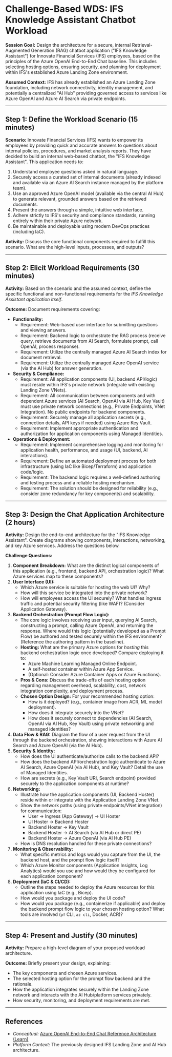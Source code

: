 # Challenge-Based WDS: IFS Knowledge Assistant Chatbot Workload

**Session Goal:** Design the architecture for a secure, internal Retrieval-Augmented Generation (RAG) chatbot application ("IFS Knowledge Assistant") for Innovate Financial Services (IFS) employees, based on the principles of the Azure OpenAI End-to-End Chat baseline. This includes selecting hosting options, ensuring security, and planning for deployment within IFS's established Azure Landing Zone environment.

**Assumed Context:** IFS has already established an Azure Landing Zone foundation, including network connectivity, identity management, and potentially a centralized "AI Hub" providing governed access to services like Azure OpenAI and Azure AI Search via private endpoints.

---

## Step 1: Define the Workload Scenario (15 minutes)

**Scenario:**
Innovate Financial Services (IFS) wants to empower its employees by providing quick and accurate answers to questions about internal policies, procedures, and market analysis reports. They have decided to build an internal web-based chatbot, the "IFS Knowledge Assistant". This application needs to:

1.  Understand employee questions asked in natural language.
2.  Securely access a curated set of internal documents (already indexed and available via an Azure AI Search instance managed by the platform team).
3.  Use an approved Azure OpenAI model (available via the central AI Hub) to generate relevant, grounded answers based on the retrieved documents.
4.  Present the answers through a simple, intuitive web interface.
5.  Adhere strictly to IFS's security and compliance standards, running entirely within their private Azure network.
6.  Be maintainable and deployable using modern DevOps practices (including IaC).

**Activity:** Discuss the core functional components required to fulfill this scenario. What are the high-level inputs, processes, and outputs?

---

## Step 2: Elicit Workload Requirements (30 minutes)

**Activity:** Based on the scenario and the assumed context, define the specific functional and non-functional requirements for the *IFS Knowledge Assistant application itself*.

**Outcome:** Document requirements covering:

* **Functionality:**
    * Requirement: Web-based user interface for submitting questions and viewing answers.
    * Requirement: Backend logic to orchestrate the RAG process (receive query, retrieve documents from AI Search, formulate prompt, call OpenAI, process response).
    * Requirement: Utilize the centrally managed Azure AI Search index for document retrieval.
    * Requirement: Utilize the centrally managed Azure OpenAI service (via the AI Hub) for answer generation.
* **Security & Compliance:**
    * Requirement: All application components (UI, backend API/logic) must reside within IFS's private network (integrate with existing Landing Zone VNets).
    * Requirement: All communication between components and with dependent Azure services (AI Search, OpenAI via AI Hub, Key Vault) must use private network connections (e.g., Private Endpoints, VNet Integration). No public endpoints for backend components.
    * Requirement: Securely manage all application secrets (e.g., connection details, API keys if needed) using Azure Key Vault.
    * Requirement: Implement appropriate authentication and authorization for application components using Managed Identities.
* **Operations & Deployment:**
    * Requirement: Implement comprehensive logging and monitoring for application health, performance, and usage (UI, backend, AI interactions).
    * Requirement: Define an automated deployment process for both infrastructure (using IaC like Bicep/Terraform) and application code/logic.
    * Requirement: The backend logic requires a well-defined authoring and testing process and a reliable hosting mechanism.
    * Requirement: The solution should be designed for reliability (e.g., consider zone redundancy for key components) and scalability.

---

## Step 3: Design the Chat Application Architecture (2 hours)

**Activity:** Design the end-to-end architecture for the "IFS Knowledge Assistant". Create diagrams showing components, interactions, networking, and key Azure services. Address the questions below.

**Challenge Questions:**

1.  **Component Breakdown:** What are the distinct logical components of this application (e.g., frontend, backend API, orchestration logic)? What Azure services map to these components?
2.  **User Interface (UI):**
    * Which Azure service is suitable for hosting the web UI? Why?
    * How will this service be integrated into the private network?
    * How will employees access the UI securely? What handles ingress traffic and potential security filtering (like WAF)? (Consider Application Gateway).
3.  **Backend Orchestration (Prompt Flow Logic):**
    * The core logic involves receiving user input, querying AI Search, constructing a prompt, calling Azure OpenAI, and returning the response. Where would this logic (potentially developed as a Prompt Flow) be authored and tested securely within the IFS environment? (Reference the authoring pattern in the baseline).
    * **Hosting:** What are the primary Azure options for *hosting* this backend orchestration logic once developed? Compare deploying it to:
        * Azure Machine Learning Managed Online Endpoint.
        * A self-hosted container within Azure App Service.
        * (Optional: Consider Azure Container Apps or Azure Functions).
    * **Pros & Cons:** Discuss the trade-offs of each hosting option regarding management overhead, scalability, cost, network integration complexity, and deployment process.
    * **Chosen Option Design:** For your recommended hosting option:
        * How is it deployed? (e.g., container image from ACR, ML model deployment).
        * How does it integrate securely into the VNet?
        * How does it securely connect to dependencies (AI Search, OpenAI via AI Hub, Key Vault) using private networking and managed identities?
4.  **Data Flow & RAG:** Diagram the flow of a user request from the UI through the backend orchestration, showing interactions with Azure AI Search and Azure OpenAI (via the AI Hub).
5.  **Security & Identity:**
    * How does the UI authenticate/authorize calls to the backend API?
    * How does the backend API/orchestration logic authenticate to Azure AI Search, Azure OpenAI (via AI Hub), and Key Vault? Detail the use of Managed Identities.
    * How are secrets (e.g., Key Vault URI, Search endpoint) provided securely to the application components at runtime?
6.  **Networking:**
    * Illustrate how the application components (UI, Backend Hoster) reside within or integrate with the Application Landing Zone VNet.
    * Show the network paths (using private endpoints/VNet integration) for communication:
        * User -> Ingress (App Gateway) -> UI Hoster
        * UI Hoster -> Backend Hoster
        * Backend Hoster -> Key Vault
        * Backend Hoster -> AI Search (via AI Hub or direct PE)
        * Backend Hoster -> Azure OpenAI (via AI Hub PE)
    * How is DNS resolution handled for these private connections?
7.  **Monitoring & Observability:**
    * What specific metrics and logs would you capture from the UI, the backend host, and the prompt flow logic itself?
    * Which Azure Monitor components (Application Insights, Log Analytics) would you use and how would they be configured for each application component?
8.  **Deployment (IaC & CI/CD):**
    * Outline the steps needed to deploy the Azure resources for this application using IaC (e.g., Bicep).
    * How would you package and deploy the UI code?
    * How would you package (e.g., containerize if applicable) and deploy the backend prompt flow logic to your chosen hosting option? What tools are involved (`pf` CLI, `az cli`, Docker, ACR)?

---

## Step 4: Present and Justify (30 minutes)

**Activity:** Prepare a high-level diagram of your proposed workload architecture.

**Outcome:** Briefly present your design, explaining:
* The key components and chosen Azure services.
* The selected hosting option for the prompt flow backend and the rationale.
* How the application integrates securely within the Landing Zone network and interacts with the AI Hub/platform services privately.
* How security, monitoring, and deployment requirements are met.

---

## References

* *Conceptual:* [Azure OpenAI End-to-End Chat Reference Architecture (Learn)](https://learn.microsoft.com/azure/architecture/ai-ml/architecture/baseline-openai-e2e-chat)
* *Platform Context:* The previously designed IFS Landing Zone and AI Hub architecture.